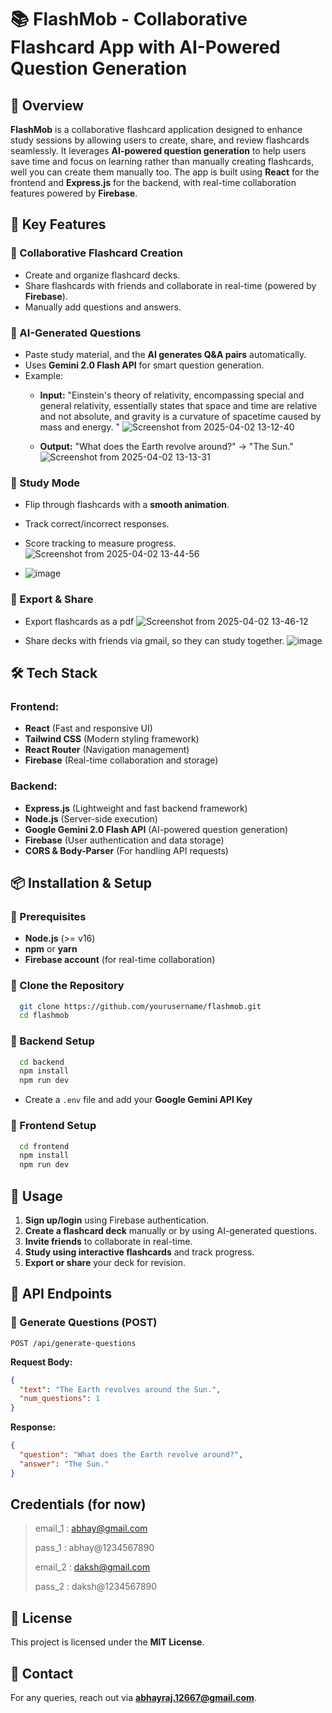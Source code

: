 # 📚 FlashMob - Collaborative Flashcard App with AI-Powered Question Generation

## 🚀 Overview

**FlashMob** is a collaborative flashcard application designed to enhance study sessions by allowing users to create, share, and review flashcards seamlessly. It leverages **AI-powered question generation** to help users save time and focus on learning rather than manually creating flashcards, well you can create them manually too. The app is built using **React** for the frontend and **Express.js** for the backend, with real-time collaboration features powered by **Firebase**.

## 🎯 Key Features

### 🔹 Collaborative Flashcard Creation
- Create and organize flashcard decks.
- Share flashcards with friends and collaborate in real-time (powered by **Firebase**).
- Manually add questions and answers.

### 🔹 AI-Generated Questions
- Paste study material, and the **AI generates Q&A pairs** automatically.
- Uses **Gemini 2.0 Flash API** for smart question generation.
- Example:
  - **Input:** "Einstein's theory of relativity, encompassing special and general relativity, essentially states that space and time are relative and not absolute, and gravity is a curvature of spacetime caused by mass and energy. "
  ![Screenshot from 2025-04-02 13-12-40](https://github.com/user-attachments/assets/9be81005-3943-4070-a081-2cfea22f6d97)

  - **Output:** "What does the Earth revolve around?" → "The Sun."
  ![Screenshot from 2025-04-02 13-13-31](https://github.com/user-attachments/assets/e6b90b72-f3db-4889-ad1b-44bd7c6d7125)


### 🔹 Study Mode
- Flip through flashcards with a **smooth animation**.
- Track correct/incorrect responses.
- Score tracking to measure progress.
![Screenshot from 2025-04-02 13-44-56](https://github.com/user-attachments/assets/413b1481-570a-43eb-88ad-6f6dee457631)

- ![image](https://github.com/user-attachments/assets/05030eb9-7f33-49bd-bc39-a2d2f96cc230)


### 🔹 Export & Share
- Export flashcards as a pdf
  ![Screenshot from 2025-04-02 13-46-12](https://github.com/user-attachments/assets/b7d9d396-5915-4255-8ded-9b5719f94633)

- Share decks with friends via gmail, so they can study together.
  ![image](https://github.com/user-attachments/assets/e5c3400f-3436-4bf4-a133-046d600fd439)


## 🛠️ Tech Stack

### Frontend:
- **React** (Fast and responsive UI)
- **Tailwind CSS** (Modern styling framework)
- **React Router** (Navigation management)
- **Firebase** (Real-time collaboration and storage)

### Backend:
- **Express.js** (Lightweight and fast backend framework)
- **Node.js** (Server-side execution)
- **Google Gemini 2.0 Flash API** (AI-powered question generation)
- **Firebase** (User authentication and data storage)
- **CORS & Body-Parser** (For handling API requests)

## 📦 Installation & Setup

### 🔹 Prerequisites
- **Node.js** (>= v16)
- **npm** or **yarn**
- **Firebase account** (for real-time collaboration)

### 🔹 Clone the Repository
```sh
  git clone https://github.com/yourusername/flashmob.git
  cd flashmob
```

### 🔹 Backend Setup
```sh
  cd backend
  npm install
  npm run dev
```
- Create a `.env` file and add your **Google Gemini API Key**

### 🔹 Frontend Setup
```sh
  cd frontend
  npm install
  npm run dev
```

## 📌 Usage
1. **Sign up/login** using Firebase authentication.
2. **Create a flashcard deck** manually or by using AI-generated questions.
3. **Invite friends** to collaborate in real-time.
4. **Study using interactive flashcards** and track progress.
5. **Export or share** your deck for revision.

## 📜 API Endpoints
### 🔹 Generate Questions (POST)
```http
POST /api/generate-questions
```
**Request Body:**
```json
{
  "text": "The Earth revolves around the Sun.",
  "num_questions": 1
}
```
**Response:**
```json
{
  "question": "What does the Earth revolve around?",
  "answer": "The Sun."
}
```

## Credentials (for now)

> email_1 : abhay@gmail.com
> 
> pass_1 : abhay@1234567890
> 
> email_2 : daksh@gmail.com
> 
> pass_2 : daksh@1234567890



## 📄 License
This project is licensed under the **MIT License**.

## 🔗 Contact
For any queries, reach out via **abhayraj.12667@gmail.com**.
